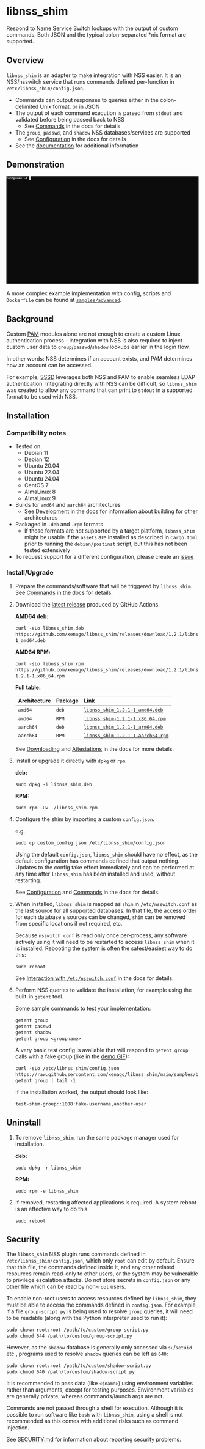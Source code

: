# libnss_shim

Respond to [Name Service Switch](https://www.gnu.org/software/libc/manual/html_node/Name-Service-Switch.html) lookups with the output of custom commands. Both JSON and the typical
colon-separated *nix format are supported.

## Overview

`libnss_shim` is an adapter to make integration with NSS easier. It is an NSS/nsswitch service that runs commands
defined per-function in `/etc/libnss_shim/config.json`.
* Commands can output responses to queries either in the colon-delimited Unix
format, or in JSON
* The output of each command execution is parsed from `stdout` and validated before being passed back
to NSS
  * See [Commands](docs/README.md#commands) in the docs for details
* The `group`, `passwd`, and `shadow` NSS databases/services are supported
  * See [Configuration](docs/README.md#configuration) in the docs for details
* See the [documentation](docs) for additional information

## Demonstration

![samples/basic](https://raw.githubusercontent.com/xenago/libnss_shim/main/docs/res/libnss_shim_demo.gif)

A more complex example implementation with config, scripts and `Dockerfile` can be found at
[`samples/advanced`](samples/advanced).

## Background

Custom [PAM](https://www.man7.org/linux/man-pages/man8/pam.8.html) modules alone are not enough to create a custom Linux authentication process - integration with NSS is
also required to inject custom user data to `group`/`passwd`/`shadow` lookups earlier in the login flow.

In other words: NSS determines if an account exists, and PAM determines how an account can be accessed.

For example, [SSSD](https://sssd.io) leverages both NSS and PAM to enable seamless LDAP authentication. Integrating directly with
NSS can be difficult, so `libnss_shim` was created to allow any command that can print to `stdout` in a supported format
to be used with NSS.

## Installation

### Compatibility notes

- Tested on:
  - Debian 11
  - Debian 12
  - Ubuntu 20.04
  - Ubuntu 22.04
  - Ubuntu 24.04
  - CentOS 7
  - AlmaLinux 8
  - AlmaLinux 9
- Builds for `amd64` and `aarch64` architectures
  - See [Development](docs/README.md#development) in the docs for information about building for other architectures
- Packaged in `.deb` and `.rpm` formats
  - If those formats are not supported by a target platform, `libnss_shim` might be usable if the `assets` are installed
    as described in `Cargo.toml` prior to running the `debian/postinst` script, but this has not been tested extensively
- To request support for a different configuration, please create an [issue](https://github.com/xenago/libnss_shim/issues)

### Install/Upgrade

1. Prepare the commands/software that will be triggered by `libnss_shim`. See [Commands](docs/README.md#commands) in
   the docs for details.

2. Download the [latest release](https://github.com/xenago/libnss_shim/releases/latest) produced by GitHub Actions.

   **AMD64 deb:**

       curl -sLo libnss_shim.deb https://github.com/xenago/libnss_shim/releases/download/1.2.1/libnss_shim_1.2.1-1_amd64.deb

   **AMD64 RPM:**

       curl -sLo libnss_shim.rpm https://github.com/xenago/libnss_shim/releases/download/1.2.1/libnss_shim-1.2.1-1.x86_64.rpm

   **Full table:**

   | Architecture | Package | Link                                                                                                                               |
   |--------------|---------|------------------------------------------------------------------------------------------------------------------------------------|
   | `amd64`      | `deb`   | [`libnss_shim_1.2.1-1_amd64.deb`](https://github.com/xenago/libnss_shim/releases/download/1.2.1/libnss_shim_1.2.1-1_amd64.deb)      |
   | `amd64`      | `RPM`   | [`libnss_shim-1.2.1-1.x86_64.rpm`](https://github.com/xenago/libnss_shim/releases/download/1.2.1/libnss_shim-1.2.1-1.x86_64.rpm)   |
   | `aarch64`    | `deb`   | [`libnss_shim_1.2.1-1_arm64.deb`](https://github.com/xenago/libnss_shim/releases/download/1.2.1/libnss_shim_1.2.1-1_arm64.deb)     |
   | `aarch64`    | `RPM`   | [`libnss_shim-1.2.1-1.aarch64.rpm`](https://github.com/xenago/libnss_shim/releases/download/1.2.1/libnss_shim-1.2.1-1.aarch64.rpm) |

    See [Downloading](docs/README.md#installation) and [Attestations](docs/README.md#installation) in the docs for more
    details.

3. Install or upgrade it directly with `dpkg` or `rpm`.

   **deb:**
    ```
    sudo dpkg -i libnss_shim.deb
    ```
   **RPM:**
    ```
    sudo rpm -Uv ./libnss_shim.rpm
    ```

4. Configure the shim by importing a custom `config.json`.

   e.g.
    ```
    sudo cp custom_config.json /etc/libnss_shim/config.json
    ```
   Using the default `config.json`, `libnss_shim` should have no effect, as the default configuration has commands
   defined that output nothing. Updates to the config take effect immediately and can be performed at any time after
   `libnss_shim` has been installed and used, without restarting.

   See [Configuration](docs/README.md#configuration) and [Commands](docs/README.md#commands) in the docs for details.

5. When installed, `libnss_shim` is mapped as `shim` in `/etc/nsswitch.conf` as the last source for all supported
   databases. In that file, the access order for each database's sources can be changed, `shim` can be removed from
   specific locations if not required, etc.
   
   Because `nsswitch.conf` is read only once per-process, any software actively using it will need to be restarted to
   access `libnss_shim` when it is installed. Rebooting the system is often the safest/easiest way to do this:
    ```
    sudo reboot
    ```

   See [Interaction with `/etc/nsswitch.conf`](docs?tab=readme-ov-file#interaction-with-etcnsswitchconf) in the docs for details.

6. Perform NSS queries to validate the installation, for example using the built-in `getent` tool.

    Some sample commands to test your implementation:
    ```
    getent group
    getent passwd
    getent shadow
    getent group <groupname>
    ```
    A very basic test config is available that will respond to `getent group` calls with a fake group (like in the
    [demo GIF](#demonstration)):
    
       curl -sLo /etc/libnss_shim/config.json https://raw.githubusercontent.com/xenago/libnss_shim/main/samples/basic/custom_config.json
       getent group | tail -1
    
    If the installation worked, the output should look like:
    
       test-shim-group::1008:fake-username,another-user

## Uninstall

1. To remove `libnss_shim`, run the same package manager used for installation.

   **deb:**
    ```
    sudo dpkg -r libnss_shim
    ```
   **RPM:**
    ```
    sudo rpm -e libnss_shim
    ```

2. If removed, restarting affected applications is required. A system reboot is an effective way to do this.

   ```
   sudo reboot
   ```

## Security

The `libnss_shim` NSS plugin runs commands defined in `/etc/libnss_shim/config.json`, which only `root` can edit by
default. Ensure that this file, the commands defined inside it, and any other related resources remain read-only to
other users, or the system may be vulnerable to privilege escalation attacks. Do not store secrets in `config.json` or
any other file which can be read by non-`root` users.

To enable non-root users to access resources defined by `libnss_shim`, they must be able to access the commands defined
in `config.json`. For example, if a file `group-script.py` is being used to resolve `group` queries, it will need to be
readable (along with the Python interpreter used to run it):

    sudo chown root:root /path/to/custom/group-script.py
    sudo chmod 644 /path/to/custom/group-script.py

However, as the `shadow` database is generally only accessed via `su`/`setuid` etc., programs used to resolve `shadow`
queries can be left as `640`:

    sudo chown root:root /path/to/custom/shadow-script.py
    sudo chmod 640 /path/to/custom/shadow-script.py

It is recommended to pass data (like `<$name>`) using environment variables rather than arguments, except for
testing purposes. Environment variables are generally private, whereas commands/launch args are not.

Commands are not passed through a shell for execution. Although it is possible to run software like `bash`
with `libnss_shim`, using a shell is not recommended as this comes with additional risks such as command injection.

See [SECURITY.md](docs/SECURITY.md) for information about reporting security problems.
